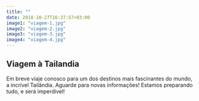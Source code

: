 ```yaml
---
title: ""
date: 2018-10-27T16:37:57+03:00
image1: "viagem-1.jpg"
image2: "viagem-2.jpg"
image3: "viagem-3.jpg"
image4: "viagem-4.jpg"
---
```


## Viagem à Tailandia

Em breve viaje conosco para um dos destinos mais fascinantes do mundo, a incrível Tailândia. Aguarde para novas informações! Estamos preparando tudo, e será imperdível!
